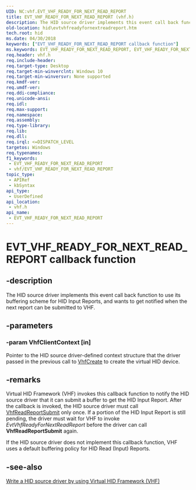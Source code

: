 ```yaml
---
UID: NC:vhf.EVT_VHF_READY_FOR_NEXT_READ_REPORT
title: EVT_VHF_READY_FOR_NEXT_READ_REPORT (vhf.h)
description: The HID source driver implements this event call back function to use its buffering scheme for HID Input Reports, and wants to get notified when the next report can be submitted to VHF.
old-location: hid\evtvhfreadyfornextreadreport.htm
tech.root: hid
ms.date: 04/30/2018
keywords: ["EVT_VHF_READY_FOR_NEXT_READ_REPORT callback function"]
ms.keywords: EVT_VHF_READY_FOR_NEXT_READ_REPORT, EVT_VHF_READY_FOR_NEXT_READ_REPORT callback, EvtVhfReadyForNextReadReport, EvtVhfReadyForNextReadReport callback function [Human Input Devices], hid.evtvhfreadyfornextreadreport, vhf/EvtVhfReadyForNextReadReport
req.header: vhf.h
req.include-header: 
req.target-type: Desktop
req.target-min-winverclnt: Windows 10
req.target-min-winversvr: None supported
req.kmdf-ver: 
req.umdf-ver: 
req.ddi-compliance: 
req.unicode-ansi: 
req.idl: 
req.max-support: 
req.namespace: 
req.assembly: 
req.type-library: 
req.lib: 
req.dll: 
req.irql: <=DISPATCH_LEVEL
targetos: Windows
req.typenames: 
f1_keywords:
 - EVT_VHF_READY_FOR_NEXT_READ_REPORT
 - vhf/EVT_VHF_READY_FOR_NEXT_READ_REPORT
topic_type:
 - APIRef
 - kbSyntax
api_type:
 - UserDefined
api_location:
 - vhf.h
api_name:
 - EVT_VHF_READY_FOR_NEXT_READ_REPORT
---
```


# EVT_VHF_READY_FOR_NEXT_READ_REPORT callback function


## -description

The HID source driver implements this event call back function to use its buffering scheme for HID Input Reports, and wants to get notified when the next report can be submitted to VHF.

## -parameters

### -param VhfClientContext [in]


Pointer to the HID source driver-defined context structure that the driver passed in the previous call to <a href="/windows-hardware/drivers/ddi/vhf/nf-vhf-vhfcreate">VhfCreate</a> to create the virtual HID device.

## -remarks

Virtual HID Framework (VHF) invokes this callback function to notify the HID source driver that it can submit a buffer to get the HID Input Report. After the callback is invoked, the HID source driver must call <a href="/windows-hardware/drivers/ddi/vhf/nf-vhf-vhfreadreportsubmit">VhfReadReportSubmit</a>  only once. If a portion of the HID Input Report is still pending, the driver must wait for VHF to invoke <i>EvtVhfReadyForNextReadReport</i> before the driver can call <b>VhfReadReportSubmit</b> again.

If the HID source driver does not implement this callback function, VHF uses a default buffering policy for HID Read (Input) Reports.

## -see-also

<a href="/windows-hardware/drivers/hid/virtual-hid-framework--vhf-">Write a HID source driver by using Virtual HID Framework (VHF)</a>


